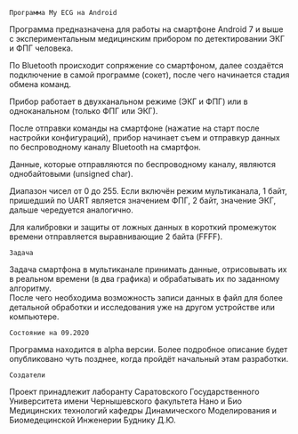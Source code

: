 	Программа My ECG на Android

Программа предназначена для работы на смартфоне Android 7 и выше 
с экспериментальным медицинским прибором по детектировании ЭКГ и ФПГ человека. 

По Bluetooth происходит сопряжение со смартфоном, 
далее создаётся подключение в самой программе (сокет), 
после чего начинается стадия обмена команд.

Прибор работает в двухканальном режиме (ЭКГ и ФПГ) 
или в одноканальном (только ФПГ или ЭКГ). 

После отправки команды на смартфоне 
(нажатие на старт после настройки конфигураций), 
прибор начинает съем и отправкуp данных по беспроводному 
каналу Bluetooth на смартфон.

Данные, которые отправляются по беспроводному каналу, 
являются однобайтовыми (unsigned char). 

Диапазон чисел от 0 до 255. Если включён режим мультиканала, 
1 байт, пришедший по UART является значением ФПГ, 2 байт, значение ЭКГ, 
дальше чередуется аналогично. 

Для калибровки и защиты от ложных данных в короткий промежуток времени 
отправляется выравнивающие 2 байта (FFFF). 

	Задача

Задача смартфона в мультиканале принимать данные, отрисовывать их 
в реальном времени (в два графика) и обрабатывать их по заданному алгоритму.  
После чего необходима возможность записи данных в файл для более детальной 
обработки и исследования уже на другом устройстве или компьютере.

	Состояние на 09.2020

Программа находится в alpha версии. Более подробное описание будет опубликовано 
чуть позднее, когда пройдёт начальный этам разработки.

	Создатели 

Проект принадлежит лаборанту Саратовского Государственного Университета 
имени Чернышевского факультета Нано и Био Медицинских технологий кафедры 
Динамического Моделирования и Биомедецинской Инженерии Буднику Д.Ю.
